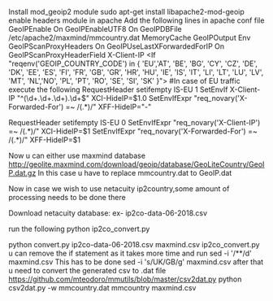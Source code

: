 Install mod_geoip2 module
sudo apt-get install libapache2-mod-geoip
enable headers module in apache
Add the following lines in apache conf file
<IfModule mod_geoip.c>
GeoIPEnable On
GeoIPEnableUTF8 On
GeoIPDBFile /etc/apache2/maxmind/mmcountry.dat MemoryCache
GeoIPOutput Env
GeoIPScanProxyHeaders On
GeoIPUseLastXForwardedForIP On
GeoIPScanProxyHeaderField X-Client-IP
<IfModule mod_headers.c>
<If "reqenv('GEOIP_COUNTRY_CODE') in { 'EU','AT', 'BE', 'BG', 'CY', 'CZ', 'DE', 'DK', 'EE', 'ES', 'FI', 'FR', 'GB', 'GR', 'HR', 'HU', 'IE', 'IS', 'IT', 'LI', 'LT', 'LU', 'LV', 'MT', 'NL','NO', 'PL', 'PT', 'RO', 'SE', 'SI', 'SK' }">
#In case of EU traffic execute the following
RequestHeader setifempty IS-EU 1
SetEnvIf X-Client-IP "^(\d+.\d+.\d+).\d+$" XCI-HideIP=$1.0
SetEnvIfExpr "req_novary('X-Forwarded-For') =~ /(.*)/" XFF-HideIP="-"

</If>
<Else>
RequestHeader setifempty IS-EU 0
SetEnvIfExpr "req_novary('X-Client-IP') =~ /(.*)/" XCI-HideIP=$1
SetEnvIfExpr "req_novary('X-Forwarded-For') =~ /(.*)/" XFF-HideIP=$1
</Else>
</IfModule>
</IfModule>

Now u can either use maxmind database
http://geolite.maxmind.com/download/geoip/database/GeoLiteCountry/GeoIP.dat.gz
In this case u have to replace mmcountry.dat to GeoIP.dat

Now in case we wish to use netacuity ip2country,some amount of processing needs to be done there

Download netacuity database:
ex- ip2co-data-06-2018.csv


run the following python ip2co_convert.py

python convert.py ip2co-data-06-2018.csv maxmind.csv
ip2co_convert.py u can remove the if statement as it takes more time and run
sed -i '/\*\*/d' maxmind.csv
This has to be done
sed -i 's/UK/GB/g' maxmind.csv
after that u need to convert the generated csv to .dat file
https://github.com/mteodoro/mmutils/blob/master/csv2dat.py
python csv2dat.py -w mmcountry.dat mmcountry maxmind.csv
